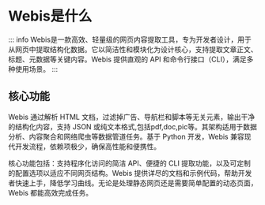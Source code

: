 #  Webis是什么
::: info
Webis是一款高效、轻量级的网页内容提取工具，专为开发者设计，用于从网页中提取结构化数据。它以简洁性和模块化为设计核心，支持提取文章正文、标题、元数据等关键内容。Webis 提供直观的 API 和命令行接口（CLI），满足多种使用场景。
:::
##  核心功能

Webis 通过解析 HTML 文档，过滤掉广告、导航栏和脚本等无关元素，输出干净的结构化内容，支持 JSON 或纯文本格式,包括pdf,doc,pic等。其架构适用于数据分析、内容聚合和网络爬虫等数据管道任务。基于 Python 开发，Webis 兼容现代开发流程，依赖项极少，确保高性能和便携性。

核心功能包括：支持程序化访问的简洁 API、便捷的 CLI 提取功能，以及可定制的配置选项以适应不同网页结构。Webis 提供详尽的文档和示例代码，帮助开发者快速上手，降低学习曲线。无论是处理静态网页还是需要简单配置的动态页面，Webis 都能高效完成任务。